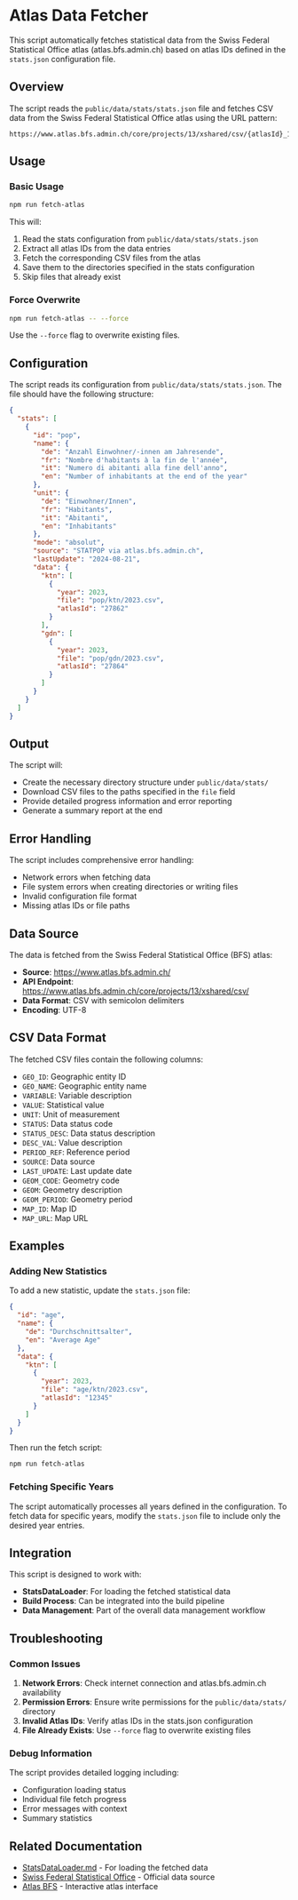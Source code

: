 # Atlas Data Fetcher

This script automatically fetches statistical data from the Swiss Federal Statistical Office atlas (atlas.bfs.admin.ch) based on atlas IDs defined in the `stats.json` configuration file.

## Overview

The script reads the `public/data/stats/stats.json` file and fetches CSV data from the Swiss Federal Statistical Office atlas using the URL pattern:

```
https://www.atlas.bfs.admin.ch/core/projects/13/xshared/csv/{atlasId}_131.csv
```

## Usage

### Basic Usage

```bash
npm run fetch-atlas
```

This will:
1. Read the stats configuration from `public/data/stats/stats.json`
2. Extract all atlas IDs from the data entries
3. Fetch the corresponding CSV files from the atlas
4. Save them to the directories specified in the stats configuration
5. Skip files that already exist

### Force Overwrite

```bash
npm run fetch-atlas -- --force
```

Use the `--force` flag to overwrite existing files.

## Configuration

The script reads its configuration from `public/data/stats/stats.json`. The file should have the following structure:

```json
{
  "stats": [
    {
      "id": "pop",
      "name": {
        "de": "Anzahl Einwohner/-innen am Jahresende",
        "fr": "Nombre d'habitants à la fin de l'année",
        "it": "Numero di abitanti alla fine dell'anno",
        "en": "Number of inhabitants at the end of the year"
      },
      "unit": {
        "de": "Einwohner/Innen",
        "fr": "Habitants",
        "it": "Abitanti",
        "en": "Inhabitants"
      },
      "mode": "absolut",
      "source": "STATPOP via atlas.bfs.admin.ch",
      "lastUpdate": "2024-08-21",
      "data": {
        "ktn": [
          {
            "year": 2023,
            "file": "pop/ktn/2023.csv",
            "atlasId": "27862"
          }
        ],
        "gdn": [
          {
            "year": 2023,
            "file": "pop/gdn/2023.csv",
            "atlasId": "27864"
          }
        ]
      }
    }
  ]
}
```

## Output

The script will:
- Create the necessary directory structure under `public/data/stats/`
- Download CSV files to the paths specified in the `file` field
- Provide detailed progress information and error reporting
- Generate a summary report at the end

## Error Handling

The script includes comprehensive error handling:
- Network errors when fetching data
- File system errors when creating directories or writing files
- Invalid configuration file format
- Missing atlas IDs or file paths

## Data Source

The data is fetched from the Swiss Federal Statistical Office (BFS) atlas:
- **Source**: https://www.atlas.bfs.admin.ch/
- **API Endpoint**: https://www.atlas.bfs.admin.ch/core/projects/13/xshared/csv/
- **Data Format**: CSV with semicolon delimiters
- **Encoding**: UTF-8

## CSV Data Format

The fetched CSV files contain the following columns:
- `GEO_ID`: Geographic entity ID
- `GEO_NAME`: Geographic entity name
- `VARIABLE`: Variable description
- `VALUE`: Statistical value
- `UNIT`: Unit of measurement
- `STATUS`: Data status code
- `STATUS_DESC`: Data status description
- `DESC_VAL`: Value description
- `PERIOD_REF`: Reference period
- `SOURCE`: Data source
- `LAST_UPDATE`: Last update date
- `GEOM_CODE`: Geometry code
- `GEOM`: Geometry description
- `GEOM_PERIOD`: Geometry period
- `MAP_ID`: Map ID
- `MAP_URL`: Map URL

## Examples

### Adding New Statistics

To add a new statistic, update the `stats.json` file:

```json
{
  "id": "age",
  "name": {
    "de": "Durchschnittsalter",
    "en": "Average Age"
  },
  "data": {
    "ktn": [
      {
        "year": 2023,
        "file": "age/ktn/2023.csv",
        "atlasId": "12345"
      }
    ]
  }
}
```

Then run the fetch script:

```bash
npm run fetch-atlas
```

### Fetching Specific Years

The script automatically processes all years defined in the configuration. To fetch data for specific years, modify the `stats.json` file to include only the desired year entries.

## Integration

This script is designed to work with:
- **StatsDataLoader**: For loading the fetched statistical data
- **Build Process**: Can be integrated into the build pipeline
- **Data Management**: Part of the overall data management workflow

## Troubleshooting

### Common Issues

1. **Network Errors**: Check internet connection and atlas.bfs.admin.ch availability
2. **Permission Errors**: Ensure write permissions for the `public/data/stats/` directory
3. **Invalid Atlas IDs**: Verify atlas IDs in the stats.json configuration
4. **File Already Exists**: Use `--force` flag to overwrite existing files

### Debug Information

The script provides detailed logging including:
- Configuration loading status
- Individual file fetch progress
- Error messages with context
- Summary statistics

## Related Documentation

- [StatsDataLoader.md](./StatsDataLoader.md) - For loading the fetched data
- [Swiss Federal Statistical Office](https://www.bfs.admin.ch/) - Official data source
- [Atlas BFS](https://www.atlas.bfs.admin.ch/) - Interactive atlas interface
